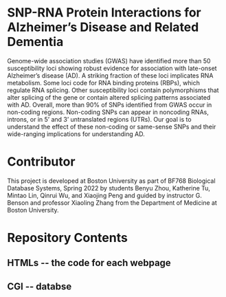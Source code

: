 # SNP-RNA Protein Interactions for Alzheimer’s Disease and Related Dementia
Genome-wide association studies (GWAS) have identified more than 50 susceptibility loci showing robust evidence for association with late-onset Alzheimer’s disease (AD). A striking fraction of these loci implicates RNA metabolism. Some loci code for RNA binding proteins (RBPs), which regulate RNA splicing. Other susceptibility loci contain polymorphisms that alter splicing of the gene or contain altered splicing patterns associated with AD. Overall, more than 90% of SNPs identified from GWAS occur in non-coding regions. Non-coding SNPs can appear in noncoding RNAs, introns, or in 5’ and 3’ untranslated regions (UTRs). Our goal is to understand the effect of these non-coding or same-sense SNPs and their wide-ranging implications for understanding AD.

# Contributor
This project is developed at Boston University as part of BF768 Biological Database Systems, Spring 2022 by students Benyu Zhou, Katherine Tu, Mintao Lin, Qinrui Wu, and Xiaojing Peng and guided by instructor G. Benson and professor Xiaoling Zhang from the Department of Medicine at Boston University.

# Repository Contents
## HTMLs -- the code for each webpage
## CGI -- databse
